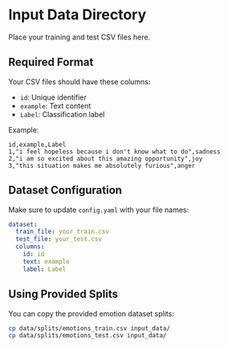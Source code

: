 # Input Data Directory

Place your training and test CSV files here.

## Required Format

Your CSV files should have these columns:
- `id`: Unique identifier
- `example`: Text content
- `Label`: Classification label

Example:
```csv
id,example,Label
1,"i feel hopeless because i don't know what to do",sadness
2,"i am so excited about this amazing opportunity",joy
3,"this situation makes me absolutely furious",anger
```

## Dataset Configuration

Make sure to update `config.yaml` with your file names:

```yaml
dataset:
  train_file: your_train.csv
  test_file: your_test.csv
  columns:
    id: id
    text: example
    label: Label
```

## Using Provided Splits

You can copy the provided emotion dataset splits:

```bash
cp data/splits/emotions_train.csv input_data/
cp data/splits/emotions_test.csv input_data/
```
